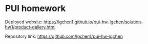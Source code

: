 # PUI homework

Deployed website: https://lgchen1.github.io/pui-hw-lgchen/solution-hw1/product-gallery.html


Repository link: https://github.com/lgchen1/pui-hw-lgchen
